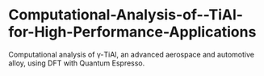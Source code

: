 # Computational-Analysis-of--TiAl-for-High-Performance-Applications
Computational analysis of γ-TiAl, an advanced aerospace and automotive alloy, using DFT with Quantum Espresso.
